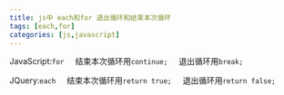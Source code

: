 ```yaml
---
title: js中 each和for 退出循环和结束本次循环
tags: [each,for]
categories: [js,javascript]
---
```


JavaScript:`for`
&nbsp;&nbsp;&nbsp;&nbsp;结束本次循环用`continue;`
&nbsp;&nbsp;&nbsp;&nbsp;退出循环用`break;`

JQuery:`each`
&nbsp;&nbsp;&nbsp;&nbsp;结束本次循环用`return true;`
&nbsp;&nbsp;&nbsp;&nbsp;退出循环用`return false;`